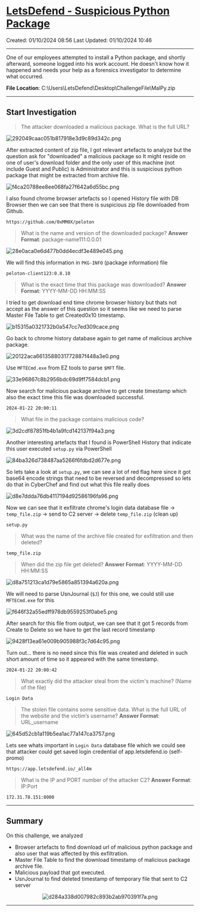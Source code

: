 # [LetsDefend - Suspicious Python Package](https://app.letsdefend.io/challenge/suspicious-python-package)
Created: 01/10/2024 08:56
Last Updated: 01/10/2024 10:46
* * *
One of our employees attempted to install a Python package, and shortly afterward, someone logged into his work account. He doesn't know how it happened and needs your help as a forensics investigator to determine what occurred.

**File Location**: C:\Users\LetsDefend\Desktop\ChallengeFile\MalPy.zip
* * *
## Start Investigation
>The attacker downloaded a malicious package. What is the full URL?

![292049caac051b817918e3d9c89d342c.png](/resources/292049caac051b817918e3d9c89d342c.png)

After extracted content of zip file, I got relevant artefacts to analyze but the question ask for "downloaded" a malicious package so It might reside on one of user's download folder and the only user of this machine (not include Guest and Public) is Administrator and this is suspicious python package that might be extracted from archive file.

![f4ca20788ee8ee068fa27f642a6d55bc.png](/resources/f4ca20788ee8ee068fa27f642a6d55bc.png)

I also found chrome browser artefacts so I opened History file with DB Browser then we can see that there is suspicious zip file downloaded from Github.

```
https://github.com/0xMM0X/peloton
```

>What is the name and version of the downloaded package?
**Answer Format**: package-name111:0.0.01

![28e0aca0e6d477b0dd4ecdf3e489e045.png](/resources/28e0aca0e6d477b0dd4ecdf3e489e045.png)

We will find this information in `PKG-INFO` (package information) file 

```
peloton-client123:0.8.10
```

>What is the exact time that this package was downloaded?
**Answer Format**: YYYY-MM-DD HH:MM:SS

I tried to get download end time chrome browser history but thats not accept as the answer of this question so it seems like we need to parse Master File Table to get Created0x10 timestamp.

![b15315a0321732b0a547cc7ed309cace.png](/resources/b15315a0321732b0a547cc7ed309cace.png)

Go back to chrome history database again to get name of malicious archive package.

![20122aca6613588031772887f448a3e0.png](/resources/20122aca6613588031772887f448a3e0.png)

Use `MFTECmd.exe` from EZ tools to parse `$MFT` file.

![33e96867c8b2956bdc69d9ff7584dcb1.png](/resources/33e96867c8b2956bdc69d9ff7584dcb1.png)

Now search for malicious package archive to get create timestamp which also the exact time this file was downloaded successful.

```
2024-01-22 20:00:11
```

>What file in the package contains malicious code?

![3d2cdf87851fb4b1a9fcd142137f94a3.png](/resources/3d2cdf87851fb4b1a9fcd142137f94a3.png)

Another interesting artefacts that I found is PowerShell History that indicate this user executed `setup.py` via PowerShell

![84ba326d738487aa5266f6fdbd2d677e.png](/resources/84ba326d738487aa5266f6fdbd2d677e.png)

So lets take a look at `setup.py`, we can see a lot of red flag here since it got base64 encode strings that need to be reversed and decompressed so lets do that in CyberChef and find out what this file really does

![d8e7ddda76db4117194d92586196fa96.png](/resources/d8e7ddda76db4117194d92586196fa96.png)

Now we can see that it exfiltrate chrome's login data database file -> `temp_file.zip` -> send to C2 server -> delete `temp_file.zip` (clean up)

```
setup.py
```

>What was the name of the archive file created for exfiltration and then deleted?
```
temp_file.zip
```

>When did the zip file get deleted?
**Answer Format**: YYYY-MM-DD HH:MM:SS

![d8a751213ca1d79e5865a851394a620a.png](/resources/d8a751213ca1d79e5865a851394a620a.png)

We will need to parse UsnJournal (`$J`) for this one, we could still use `MFTECmd.exe` for this

![f646f32a55edff978db9559253f0abe5.png](/resources/f646f32a55edff978db9559253f0abe5.png)

After search for this file from output, we can see that it got 5 records from Create to Delete so we have to get the last record timestamp

![9428f13ea61e009b905988f3c7d64c95.png](/resources/9428f13ea61e009b905988f3c7d64c95.png)

Turn out... there is no need since this file was created and deleted in such short amount of time so it appeared with the same timestamp.

```
2024-01-22 20:00:42
```

>What exactly did the attacker steal from the victim's machine? (Name of the file)
```
Login Data
```

>The stolen file contains some sensitive data. What is the full URL of the website and the victim’s username?
**Answer Format**: URL_username

![645d52cb1a119b5ea1ac77a147ca3757.png](/resources/645d52cb1a119b5ea1ac77a147ca3757.png)

Lets see whats important in `Login Data` database file which we could see that attacker could get saved login credential of app.letsdefend.io (self-promo)

```
https://app.letsdefend.io/_all4m
```

>What is the IP and PORT number of the attacker C2?
**Answer Format**: IP:Port
```
172.31.78.151:8000
```
* * *
## Summary
On this challenge, we analyzed 
- Browser artefacts to find download url of malicious python package and also user that was affected by this exfiltration.
- Master File Table to find the download timestamp of malicious package archive file.
- Malicious payload that got executed.
- UsnJournal to find deleted timestamp of temporary file that sent to C2 server

<div align=center>

![d284a338d007982c893b2ab970391f7a.png](/resources/d284a338d007982c893b2ab970391f7a.png)
</div>

* * *
